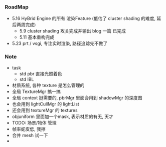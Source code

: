 ### RoadMap

* 5.16 HyBrid Engine 的所有 渲染Feature (低估了 cluster shading 的难度, 延后两周完成)
  * 5.9 cluster shading 攻关完成并输出 blog 一篇 已完成
  * 5.11 基本重构完成 
* 5.23 prt / vsgi, 专注实时渲染, 路径追踪先不做了

### Note 

* task
  * std pbr 直接光照着色
  * std IBL
* 材质系统, 各种 texture 是怎么管理的
* 全局 TextureMgr 搞一搞
* 全局 context 挺需要的, pbrMgr 里面会用到 shadowMgr 的深度图
* 也会用到 lightCullMgr 的 lightList
* 还会用到 textureMgr 的 textures
* objuniform 里面加一个mask, 表示材质的有无, 天才
* TODO: 场景/物体 管理
* 帧率蛇皮低, 我擦
* 合并 mesh 试一下
* 